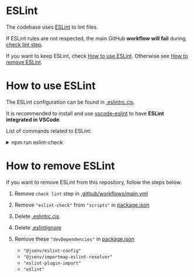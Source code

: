 # ESLint

The codebase uses [ESLint](https://eslint.org) to lint files.

If ESLint rules are not respected, the main GitHub **workflow will fail** during [check lint step](../../.github/workflows/main.yml#L45).

If you want to keep ESLint, check [How to use ESLint](#How-to-use-eslint). Otherwise see [How to remove ESLint](#How-to-remove-eslint).

# How to use ESLint

The ESLint configuration can be found in [.eslintrc.cjs](../../.eslintrc.cjs).

It is recommended to install and use [vscode-eslint](https://marketplace.visualstudio.com/items?itemName=dbaeumer.vscode-eslint) to have **ESLint integrated in VSCode**.

List of commands related to ESLint:

<details>
  <summary>npm run eslint-check</summary>

This command is an alias to `eslint .`

![stuff](./eslint-check-terminal.png)

</details>

# How to remove ESLint

If you want to remove ESLint from this repository, follow the steps below.

1. Remove `check lint` step in [.github/workflows/main.yml](../../.github/workflows/main.yml#L43)
2. Remove `"eslint-check"` from `"scripts"` in [package.json](../../package.json#L44)
3. Delete [.eslintrc.cjs](../../.eslintrc.cjs)
4. Delete [.eslintignore](../../.eslintignore)
5. Remove these `"devDependencies"` in [package.json](../../package.json#L66)

   - `"@jsenv/eslint-config"`
   - `"@jsenv/importmap-eslint-resolver"`
   - `"eslint-plugin-import"`
   - `"eslint"`
